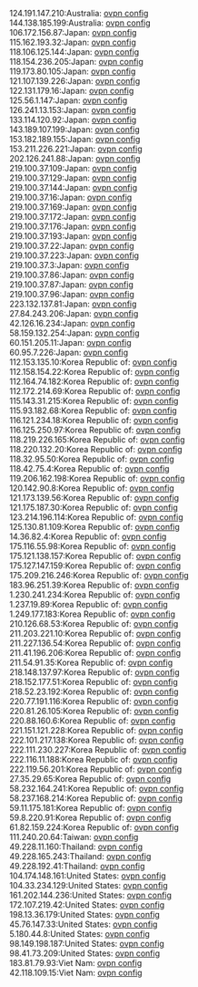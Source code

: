 124.191.147.210:Australia: [ovpn config](vpn/124_191_147_210.ovpn)  
144.138.185.199:Australia: [ovpn config](vpn/144_138_185_199.ovpn)  
106.172.156.87:Japan: [ovpn config](vpn/106_172_156_87.ovpn)  
115.162.193.32:Japan: [ovpn config](vpn/115_162_193_32.ovpn)  
118.106.125.144:Japan: [ovpn config](vpn/118_106_125_144.ovpn)  
118.154.236.205:Japan: [ovpn config](vpn/118_154_236_205.ovpn)  
119.173.80.105:Japan: [ovpn config](vpn/119_173_80_105.ovpn)  
121.107.139.226:Japan: [ovpn config](vpn/121_107_139_226.ovpn)  
122.131.179.16:Japan: [ovpn config](vpn/122_131_179_16.ovpn)  
125.56.1.147:Japan: [ovpn config](vpn/125_56_1_147.ovpn)  
126.241.13.153:Japan: [ovpn config](vpn/126_241_13_153.ovpn)  
133.114.120.92:Japan: [ovpn config](vpn/133_114_120_92.ovpn)  
143.189.107.199:Japan: [ovpn config](vpn/143_189_107_199.ovpn)  
153.182.189.155:Japan: [ovpn config](vpn/153_182_189_155.ovpn)  
153.211.226.221:Japan: [ovpn config](vpn/153_211_226_221.ovpn)  
202.126.241.88:Japan: [ovpn config](vpn/202_126_241_88.ovpn)  
219.100.37.109:Japan: [ovpn config](vpn/219_100_37_109.ovpn)  
219.100.37.129:Japan: [ovpn config](vpn/219_100_37_129.ovpn)  
219.100.37.144:Japan: [ovpn config](vpn/219_100_37_144.ovpn)  
219.100.37.16:Japan: [ovpn config](vpn/219_100_37_16.ovpn)  
219.100.37.169:Japan: [ovpn config](vpn/219_100_37_169.ovpn)  
219.100.37.172:Japan: [ovpn config](vpn/219_100_37_172.ovpn)  
219.100.37.176:Japan: [ovpn config](vpn/219_100_37_176.ovpn)  
219.100.37.193:Japan: [ovpn config](vpn/219_100_37_193.ovpn)  
219.100.37.22:Japan: [ovpn config](vpn/219_100_37_22.ovpn)  
219.100.37.223:Japan: [ovpn config](vpn/219_100_37_223.ovpn)  
219.100.37.3:Japan: [ovpn config](vpn/219_100_37_3.ovpn)  
219.100.37.86:Japan: [ovpn config](vpn/219_100_37_86.ovpn)  
219.100.37.87:Japan: [ovpn config](vpn/219_100_37_87.ovpn)  
219.100.37.96:Japan: [ovpn config](vpn/219_100_37_96.ovpn)  
223.132.137.81:Japan: [ovpn config](vpn/223_132_137_81.ovpn)  
27.84.243.206:Japan: [ovpn config](vpn/27_84_243_206.ovpn)  
42.126.16.234:Japan: [ovpn config](vpn/42_126_16_234.ovpn)  
58.159.132.254:Japan: [ovpn config](vpn/58_159_132_254.ovpn)  
60.151.205.11:Japan: [ovpn config](vpn/60_151_205_11.ovpn)  
60.95.7.226:Japan: [ovpn config](vpn/60_95_7_226.ovpn)  
112.153.135.10:Korea Republic of: [ovpn config](vpn/112_153_135_10.ovpn)  
112.158.154.22:Korea Republic of: [ovpn config](vpn/112_158_154_22.ovpn)  
112.164.74.182:Korea Republic of: [ovpn config](vpn/112_164_74_182.ovpn)  
112.172.214.69:Korea Republic of: [ovpn config](vpn/112_172_214_69.ovpn)  
115.143.31.215:Korea Republic of: [ovpn config](vpn/115_143_31_215.ovpn)  
115.93.182.68:Korea Republic of: [ovpn config](vpn/115_93_182_68.ovpn)  
116.121.234.18:Korea Republic of: [ovpn config](vpn/116_121_234_18.ovpn)  
116.125.250.97:Korea Republic of: [ovpn config](vpn/116_125_250_97.ovpn)  
118.219.226.165:Korea Republic of: [ovpn config](vpn/118_219_226_165.ovpn)  
118.220.132.20:Korea Republic of: [ovpn config](vpn/118_220_132_20.ovpn)  
118.32.95.50:Korea Republic of: [ovpn config](vpn/118_32_95_50.ovpn)  
118.42.75.4:Korea Republic of: [ovpn config](vpn/118_42_75_4.ovpn)  
119.206.162.198:Korea Republic of: [ovpn config](vpn/119_206_162_198.ovpn)  
120.142.90.8:Korea Republic of: [ovpn config](vpn/120_142_90_8.ovpn)  
121.173.139.56:Korea Republic of: [ovpn config](vpn/121_173_139_56.ovpn)  
121.175.187.30:Korea Republic of: [ovpn config](vpn/121_175_187_30.ovpn)  
123.214.196.114:Korea Republic of: [ovpn config](vpn/123_214_196_114.ovpn)  
125.130.81.109:Korea Republic of: [ovpn config](vpn/125_130_81_109.ovpn)  
14.36.82.4:Korea Republic of: [ovpn config](vpn/14_36_82_4.ovpn)  
175.116.55.98:Korea Republic of: [ovpn config](vpn/175_116_55_98.ovpn)  
175.121.138.157:Korea Republic of: [ovpn config](vpn/175_121_138_157.ovpn)  
175.127.147.159:Korea Republic of: [ovpn config](vpn/175_127_147_159.ovpn)  
175.209.216.246:Korea Republic of: [ovpn config](vpn/175_209_216_246.ovpn)  
183.96.251.39:Korea Republic of: [ovpn config](vpn/183_96_251_39.ovpn)  
1.230.241.234:Korea Republic of: [ovpn config](vpn/1_230_241_234.ovpn)  
1.237.19.89:Korea Republic of: [ovpn config](vpn/1_237_19_89.ovpn)  
1.249.177.183:Korea Republic of: [ovpn config](vpn/1_249_177_183.ovpn)  
210.126.68.53:Korea Republic of: [ovpn config](vpn/210_126_68_53.ovpn)  
211.203.221.10:Korea Republic of: [ovpn config](vpn/211_203_221_10.ovpn)  
211.227.136.54:Korea Republic of: [ovpn config](vpn/211_227_136_54.ovpn)  
211.41.196.206:Korea Republic of: [ovpn config](vpn/211_41_196_206.ovpn)  
211.54.91.35:Korea Republic of: [ovpn config](vpn/211_54_91_35.ovpn)  
218.148.137.97:Korea Republic of: [ovpn config](vpn/218_148_137_97.ovpn)  
218.152.177.51:Korea Republic of: [ovpn config](vpn/218_152_177_51.ovpn)  
218.52.23.192:Korea Republic of: [ovpn config](vpn/218_52_23_192.ovpn)  
220.77.191.116:Korea Republic of: [ovpn config](vpn/220_77_191_116.ovpn)  
220.81.26.105:Korea Republic of: [ovpn config](vpn/220_81_26_105.ovpn)  
220.88.160.6:Korea Republic of: [ovpn config](vpn/220_88_160_6.ovpn)  
221.151.121.228:Korea Republic of: [ovpn config](vpn/221_151_121_228.ovpn)  
222.101.217.138:Korea Republic of: [ovpn config](vpn/222_101_217_138.ovpn)  
222.111.230.227:Korea Republic of: [ovpn config](vpn/222_111_230_227.ovpn)  
222.116.11.188:Korea Republic of: [ovpn config](vpn/222_116_11_188.ovpn)  
222.119.56.201:Korea Republic of: [ovpn config](vpn/222_119_56_201.ovpn)  
27.35.29.65:Korea Republic of: [ovpn config](vpn/27_35_29_65.ovpn)  
58.232.164.241:Korea Republic of: [ovpn config](vpn/58_232_164_241.ovpn)  
58.237.168.214:Korea Republic of: [ovpn config](vpn/58_237_168_214.ovpn)  
59.11.175.181:Korea Republic of: [ovpn config](vpn/59_11_175_181.ovpn)  
59.8.220.91:Korea Republic of: [ovpn config](vpn/59_8_220_91.ovpn)  
61.82.159.224:Korea Republic of: [ovpn config](vpn/61_82_159_224.ovpn)  
111.240.20.64:Taiwan: [ovpn config](vpn/111_240_20_64.ovpn)  
49.228.11.160:Thailand: [ovpn config](vpn/49_228_11_160.ovpn)  
49.228.165.243:Thailand: [ovpn config](vpn/49_228_165_243.ovpn)  
49.228.192.41:Thailand: [ovpn config](vpn/49_228_192_41.ovpn)  
104.174.148.161:United States: [ovpn config](vpn/104_174_148_161.ovpn)  
104.33.234.129:United States: [ovpn config](vpn/104_33_234_129.ovpn)  
161.202.144.236:United States: [ovpn config](vpn/161_202_144_236.ovpn)  
172.107.219.42:United States: [ovpn config](vpn/172_107_219_42.ovpn)  
198.13.36.179:United States: [ovpn config](vpn/198_13_36_179.ovpn)  
45.76.147.33:United States: [ovpn config](vpn/45_76_147_33.ovpn)  
5.180.44.8:United States: [ovpn config](vpn/5_180_44_8.ovpn)  
98.149.198.187:United States: [ovpn config](vpn/98_149_198_187.ovpn)  
98.41.73.209:United States: [ovpn config](vpn/98_41_73_209.ovpn)  
183.81.79.93:Viet Nam: [ovpn config](vpn/183_81_79_93.ovpn)  
42.118.109.15:Viet Nam: [ovpn config](vpn/42_118_109_15.ovpn)  

